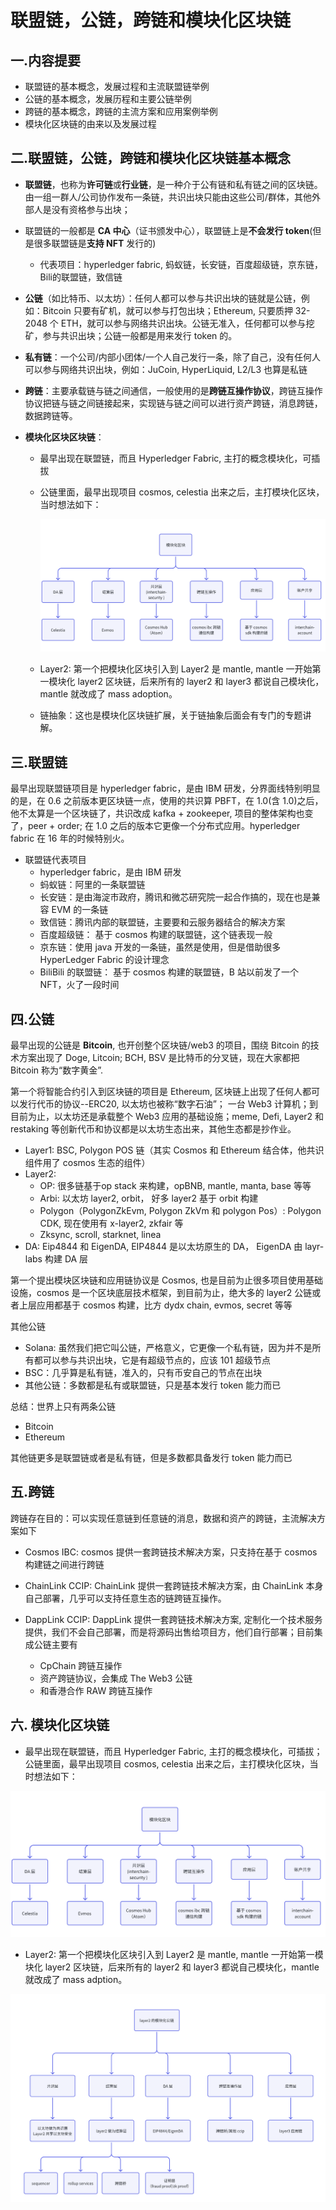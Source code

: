 # 联盟链，公链，跨链和模块化区块链

## 一.内容提要

- 联盟链的基本概念，发展过程和主流联盟链举例
- 公链的基本概念，发展历程和主要公链举例
- 跨链的基本概念，跨链的主流方案和应用案例举例
- 模块化区块链的由来以及发展过程

## 二.联盟链，公链，跨链和模块化区块链基本概念

- **联盟链**，也称为**许可链**或**行业链**，是一种介于公有链和私有链之间的区块链。 由一组一群人/公司协作发布一条链，共识出块只能由这些公司/群体，其他外部人是没有资格参与出块；

- 联盟链的一般都是 **CA 中心**（证书颁发中心），联盟链上是**不会发行 token**(但是很多联盟链是**支持 NFT** 发行的)
  - 代表项目：hyperledger fabric,  蚂蚁链，长安链，百度超级链，京东链，Bili的联盟链，致信链

- **公链**（如比特币、以太坊）：任何人都可以参与共识出块的链就是公链，例如：Bitcoin 只要有矿机，就可以参与打包出块；Ethereum, 只要质押 32-2048 个 ETH，就可以参与网络共识出块。公链无准入，任何都可以参与挖矿，参与共识出块；公链一般都是用来发行 token 的。

- **私有链**：一个公司/内部小团体/一个人自己发行一条，除了自己，没有任何人可以参与网络共识出块，例如：JuCoin, HyperLiquid,  L2/L3 也算是私链

- **跨链**：主要承载链与链之间通信，一般使用的是**跨链互操作协议**，跨链互操作协议把链与链之间链接起来，实现链与链之间可以进行资产跨链，消息跨链，数据跨链等。

- **模块化区块区块链**：

  - 最早出现在联盟链，而且 Hyperledger Fabric,  主打的概念模块化，可插拔

  - 公链里面，最早出现项目 cosmos,  celestia 出来之后，主打模块化区块，当时想法如下：

    ![模块化区块链](imgs/模块化区块链.png)

  - Layer2: 第一个把模块化区块引入到 Layer2 是 mantle, mantle 一开始第一模块化 layer2 区块链，后来所有的 layer2 和 layer3 都说自己模块化，mantle 就改成了 mass adoption。

  - 链抽象：这也是模块化区块链扩展，关于链抽象后面会有专门的专题讲解。

  

## 三.联盟链

最早出现联盟链项目是 hyperledger fabric，是由 IBM 研发，分界面线特别明显的是，在 0.6 之前版本更区块链一点，使用的共识算 PBFT，在 1.0(含 1.0)之后，他不太算是一个区块链了，共识改成 kafka + zookeeper, 项目的整体架构也变了，peer + order;  在 1.0 之后的版本它更像一个分布式应用。hyperledger fabric 在 16 年的时候特别火。

- 联盟链代表项目
  - hyperledger fabric，是由 IBM 研发
  - 蚂蚁链：阿里的一条联盟链 
  - 长安链：是由海淀市政府，腾讯和微芯研究院一起合作搞的，现在也是兼容 EVM 的一条链
  - 致信链：腾讯内部的联盟链，主要要和云服务器结合的解决方案
  - 百度超级链： 基于 cosmos 构建的联盟链，这个链表现一般
  - 京东链：使用 java 开发的一条链，虽然是使用，但是借助很多 HyperLedger Fabric 的设计理念
  - BiliBili 的联盟链：  基于 cosmos 构建的联盟链，B 站以前发了一个 NFT，火了一段时间



## 四.公链

最早出现的公链是 **Bitcoin**, 也开创整个区块链/web3 的项目，围绕 Bitcoin 的技术方案出现了 Doge, Litcoin;  BCH, BSV 是比特币的分叉链，现在大家都把 Bitcoin 称为“数字黄金”.

第一个将智能合约引入到区块链的项目是 Ethereum,  区块链上出现了任何人都可以发行代币的协议--ERC20, 以太坊也被称“数字石油”； 一台 Web3 计算机；到目前为止，以太坊还是承载整个 Web3 应用的基础设施；meme, Defi, Layer2 和 restaking 等创新代币和协议都是以太坊生态出来，其他生态都是抄作业。

- Layer1:  BSC, Polygon POS 链（其实 Cosmos 和 Ethereum 结合体，他共识组件用了 cosmos 生态的组件）
- Layer2:  
  - OP:  很多链基于op stack 来构建，opBNB, mantle, manta, base 等等
  - Arbi:  以太坊 layer2,  orbit， 好多 layer2 基于 orbit 构建
  - Polygon（PolygonZkEvm, Polygon ZkVm 和 polygon Pos）:  Polygon CDK,  现在使用有 x-layer2, zkfair 等
  - Zksync, scroll, starknet, linea
- DA:  Eip4844 和 EigenDA,  EIP4844 是以太坊原生的 DA， EigenDA 由 layr-labs 构建 DA 层

第一个提出模块区块链和应用链协议是 Cosmos, 也是目前为止很多项目使用基础设施，cosmos 是一个区块底层技术框架，到目前为止，绝大多的 layer2 公链或者上层应用都基于 cosmos 构建，比方 dydx chain, evmos, secret 等等

其他公链

- Solana: 虽然我们把它叫公链，严格意义，它更像一个私有链，因为并不是所有都可以参与共识出块，它是有超级节点的，应该 101 超级节点
- BSC：几乎算是私有链，准入的，只有币安自己的节点在出块
- 其他公链：多数都是私有或联盟链，只是基本发行 token 能力而已

总结：世界上只有两条公链

- Bitcoin 
- Ethereum

其他链更多是联盟链或者是私有链，但是多数都具备发行 token 能力而已



## 五.跨链

跨链存在目的：可以实现任意链到任意链的消息，数据和资产的跨链，主流解决方案如下

- Cosmos IBC:  cosmos 提供一套跨链技术解决方案，只支持在基于 cosmos 构建链之间进行跨链

- ChainLink CCIP:  ChainLink 提供一套跨链技术解决方案，由 ChainLink 本身自己部署，几乎可以支持任意生态的链跨链互操作。

- DappLink CCIP: DappLink 提供一套跨链技术解决方案,  定制化一个技术服务提供，我们不会自己部署，而是将源码出售给项目方，他们自行部署；目前集成公链主要有

  - CpChain 跨链互操作
  - 资产跨链协议，会集成 The Web3 公链
  - 和香港合作 RAW 跨链互操作

  

## 六. 模块化区块链

- 最早出现在联盟链，而且 Hyperledger Fabric,  主打的概念模块化，可插拔； 公链里面，最早出现项目 cosmos,  celestia 出来之后，主打模块化区块，当时想法如下：

![模块化区块链](imgs/模块化区块链.png)

- Layer2: 第一个把模块化区块引入到 Layer2 是 mantle, mantle 一开始第一模块化 layer2 区块链，后来所有的 layer2 和 layer3 都说自己模块化，mantle 就改成了 mass adption。

![layer2模块化](imgs/layer2模块化.png)